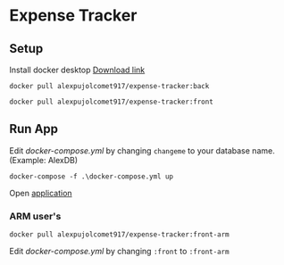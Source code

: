 # Expense Tracker

## Setup

Install docker desktop [Download link](https://desktop.docker.com/win/main/amd64/Docker%20Desktop%20Installer.exe)

`docker pull alexpujolcomet917/expense-tracker:back`

`docker pull alexpujolcomet917/expense-tracker:front`

## Run App

Edit *docker-compose.yml* by changing `changeme` to your database name. (Example: AlexDB)

`docker-compose -f .\docker-compose.yml up`

Open [application](http://localhost:3000/)

### ARM user's

`docker pull alexpujolcomet917/expense-tracker:front-arm`

Edit *docker-compose.yml* by changing `:front` to `:front-arm`
